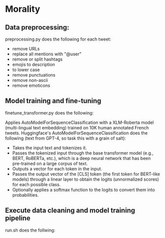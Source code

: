 
# Morality

## Data preprocessing:

preprocessing.py does the following for each tweet:

- remove URLs
- replace all mentions with "@user"
- remove or split hashtags
- emojis to description
- to lower case
- remove punctuations
- remove non-ascii
- remove emoticons

## Model training and fine-tuning
finetune_transformer.py does the following:

Applies AutoModelForSequenceClassification with a XLM-Roberta model (multi-lingual text embedding) trained on 10K human annotated French tweets. Huggingface's AutoModelForSequenceClassification does the following (text from GPT-4, so task this with a grain of salt):

- Takes the input text and tokenizes it.
- Passes the tokenized input through the base transformer model (e.g., BERT, RoBERTa, etc.), which is a deep neural network that has been pre-trained on a large corpus of text.
- Outputs a vector for each token in the input.
- Passes the output vector of the [CLS] token (the first token for BERT-like models) through a linear layer to obtain the logits (unnormalized scores) for each possible class.
- Optionally applies a softmax function to the logits to convert them into probabilities.

## Execute data cleaning and model training pipeline

run.sh does the follwing:
